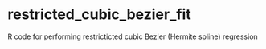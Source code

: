 # restricted_cubic_bezier_fit
R code for performing restricticted cubic Bezier (Hermite spline) regression
